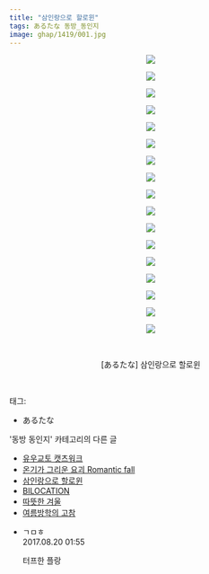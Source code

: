 ```yaml
---
title: "삼인랑으로 할로윈"
tags: あるたな 동방_동인지
image: ghap/1419/001.jpg
---
```

<div class="article">
<p style="text-align: center; clear: none; float: none;"><img src="{{ site.nasurl }}/ghap/1419/001.jpg"/></p>
<p style="text-align: center; clear: none; float: none;"><img src="{{ site.nasurl }}/ghap/1419/002.jpg"/></p>
<p style="text-align: center; clear: none; float: none;"><img src="{{ site.nasurl }}/ghap/1419/003.jpg"/></p>
<p style="text-align: center; clear: none; float: none;"><img src="{{ site.nasurl }}/ghap/1419/004.jpg"/></p>
<p style="text-align: center; clear: none; float: none;"><img src="{{ site.nasurl }}/ghap/1419/005.jpg"/></p>
<p style="text-align: center; clear: none; float: none;"><img src="{{ site.nasurl }}/ghap/1419/006.jpg"/></p>
<p style="text-align: center; clear: none; float: none;"><img src="{{ site.nasurl }}/ghap/1419/007.jpg"/></p>
<p style="text-align: center; clear: none; float: none;"><img src="{{ site.nasurl }}/ghap/1419/008.jpg"/></p>
<p style="text-align: center; clear: none; float: none;"><img src="{{ site.nasurl }}/ghap/1419/009.jpg"/></p>
<p style="text-align: center; clear: none; float: none;"><img src="{{ site.nasurl }}/ghap/1419/010.jpg"/></p>
<p style="text-align: center; clear: none; float: none;"><img src="{{ site.nasurl }}/ghap/1419/011.jpg"/></p>
<p style="text-align: center; clear: none; float: none;"><img src="{{ site.nasurl }}/ghap/1419/012.jpg"/></p>
<p style="text-align: center; clear: none; float: none;"><img src="{{ site.nasurl }}/ghap/1419/013.jpg"/></p>
<p style="text-align: center; clear: none; float: none;"><img src="{{ site.nasurl }}/ghap/1419/014.jpg"/></p>
<p style="text-align: center; clear: none; float: none;"><img src="{{ site.nasurl }}/ghap/1419/015.jpg"/></p>
<p style="text-align: center; clear: none; float: none;"><img src="{{ site.nasurl }}/ghap/1419/016.jpg"/></p>
<p style="text-align: center; clear: none; float: none;"><img src="{{ site.nasurl }}/ghap/1419/017.jpg"/></p>
<p style="text-align: center; clear: none; float: none;"><br/></p>
<p style="text-align: center; clear: none; float: none;">[あるたな] 삼인랑으로 할로윈</p>
<p><br/></p>
</div><div class="tagTrail">
<p>태그: </p>
<ul>
<li>あるたな</li>
</ul>
</div><div class="another">
<p>'동방 동인지' 카테고리의 다른 글</p>
<ul>
<li><a href="/2016-08-08-ghap_1421">유우교토 캣츠워크</a></li>
<li><a href="/2016-08-08-ghap_1420">온기가 그리운 요괴 Romantic fall</a></li>
<li><a href="/2016-08-08-ghap_1419">삼인랑으로 할로윈</a></li>
<li><a href="/2016-08-08-ghap_1418">BILOCATION</a></li>
<li><a href="/2016-08-08-ghap_1417">따뜻한 겨울</a></li>
<li><a href="/2016-08-08-ghap_1415">여름방학의 고참</a></li>
</ul>
</div><div class="cb_module cb_fluid">
<div class="cb_wrt cb_profile">
<div class="comment">
<ul>
<li class="cb_thumb_off" id="comment15063910">
<div class="cb_comment_area">
<div class="cb_info_area">
<div class="cb_section">
<span class="cb_nick_name">ㄱㅁㅎ</span>
</div>
<div class="cb_section">
<span class="cb_date">2017.08.20 01:55 </span>
</div>
</div>
<div class="cb_dsc_comment">
<p class="cb_dsc">
											터프한 플랑
										</p>
</div>
</div></li>
</ul>
</div>
</div><!-- commentList close -->
</div>
<br/>
<p id="refer"></p>
<br/>
